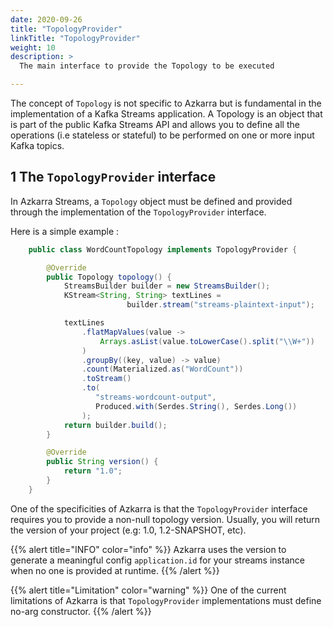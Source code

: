 ```yaml
---
date: 2020-09-26
title: "TopologyProvider"
linkTitle: "TopologyProvider"
weight: 10
description: >
  The main interface to provide the Topology to be executed

---
```



The concept of `Topology` is not specific to Azkarra but is fundamental in the implementation of a Kafka Streams application. A Topology is an object that is part of the public Kafka Streams API and allows you to define all the operations (i.e stateless or stateful) to be performed on one or more input Kafka topics.


## 1 The `TopologyProvider` interface

In Azkarra Streams, a `Topology` object must be defined and provided through the implementation of the `TopologyProvider` interface.

Here is a simple example : 


```java
    public class WordCountTopology implements TopologyProvider {

        @Override
        public Topology topology() {                       
            StreamsBuilder builder = new StreamsBuilder();
            KStream<String, String> textLines = 
                          builder.stream("streams-plaintext-input");

            textLines
                .flatMapValues(value ->
                    Arrays.asList(value.toLowerCase().split("\\W+"))
                )
                .groupBy((key, value) -> value)
                .count(Materialized.as("WordCount"))
                .toStream()
                .to(
                   "streams-wordcount-output",
                   Produced.with(Serdes.String(), Serdes.Long())
                );
            return builder.build();
        }

        @Override
        public String version() {
            return "1.0";
        }
    }
```

One of the specificities of Azkarra is that the `TopologyProvider` interface requires you to provide a non-null topology version. 
Usually, you will return the version of your project (e.g: 1.0, 1.2-SNAPSHOT, etc).

{{% alert title="INFO" color="info" %}}
Azkarra uses the version to generate a meaningful config `application.id` for your streams instance when no one is provided at runtime.
{{% /alert %}}


{{% alert title="Limitation" color="warning" %}}
One of the current limitations of Azkarra is that `TopologyProvider` implementations must define no-arg constructor. 
{{% /alert %}}